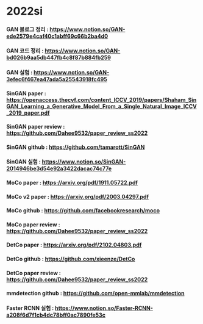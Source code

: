 # 2022si

#### GAN 블로그 정리 : https://www.notion.so/GAN-ede2579e4caf40c1abff69c66b2ba4d0 
#### GAN 코드 정리 : https://www.notion.so/GAN-bd026b9aa5db447fb4c8f87b884fb259
#### GAN 실험 : https://www.notion.so/GAN-3efec6f467ea47ada5a25543918fc495
#### SinGAN paper : https://openaccess.thecvf.com/content_ICCV_2019/papers/Shaham_SinGAN_Learning_a_Generative_Model_From_a_Single_Natural_Image_ICCV_2019_paper.pdf
#### SinGAN paper review : https://github.com/Dahee9532/paper_review_ss2022
#### SinGAN github : https://github.com/tamarott/SinGAN
#### SinGAN 실험 : https://www.notion.so/SinGAN-2014946be3d54e92a3422dacac74c77e
#### MoCo paper : https://arxiv.org/pdf/1911.05722.pdf
#### MoCo v2 paper : https://arxiv.org/pdf/2003.04297.pdf
#### MoCo github : https://github.com/facebookresearch/moco
#### MoCo paper review : https://github.com/Dahee9532/paper_review_ss2022
#### DetCo paper : https://arxiv.org/pdf/2102.04803.pdf
#### DetCo github : https://github.com/xieenze/DetCo
#### DetCo paper review : https://github.com/Dahee9532/paper_review_ss2022 
#### mmdetection github : https://github.com/open-mmlab/mmdetection
#### Faster RCNN 실험 : https://www.notion.so/Faster-RCNN-a208f6d7f1cb4dc78bff0ac7890fe53c
